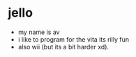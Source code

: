 # jello
- my name is av
- i like to program for the vita its rilly fun 
- also wii (but its a bit harder xd).
